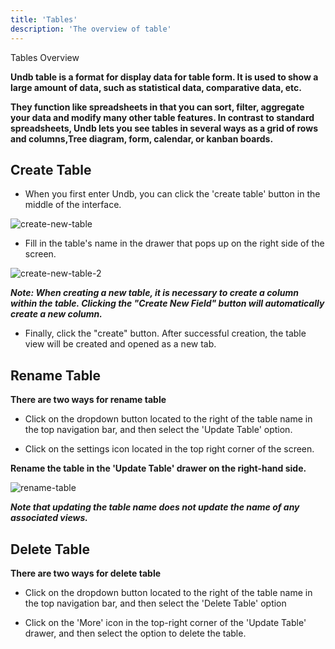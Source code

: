 ```yaml
---
title: 'Tables'
description: 'The overview of table'
---
```


Tables Overview

**Undb table is a format for display data for table form. It is used to show a large amount of data, such as statistical data, comparative data, etc.**

**They function like spreadsheets in that you can sort, filter, aggregate your data and modify many other table features. In contrast to standard spreadsheets, Undb lets you see tables in several ways as a grid of rows and columns,Tree diagram, form, calendar, or kanban boards.**

## Create Table

- When you first enter Undb, you can click the 'create table' button in the middle of the interface.

![create-new-table](/images/create-new-table.png)

- Fill in the table's name in the drawer that pops up on the right side of the screen.

![create-new-table-2](/images/create-new-table-2.png)

**_*Note: When creating a new table, it is necessary to create a column within the table. Clicking the "Create New Field" button will automatically create a new column.*_**

- Finally, click the "create" button. After successful creation, the table view will be created and opened as a new tab.

## Rename Table

**There are two ways for rename table**

- Click on the dropdown button located to the right of the table name in the top navigation bar, and then select the 'Update Table' option.

- Click on the settings icon located in the top right corner of the screen.

**Rename the table in the 'Update Table' drawer on the right-hand side.**

![rename-table](/images/rename-table.png)

**_Note that updating the table name does not update the name of any associated views._**

## Delete Table

**There are two ways for delete table**

- Click on the dropdown button located to the right of the table name in the top navigation bar, and then select the 'Delete Table' option

- Click on the 'More' icon in the top-right corner of the 'Update Table' drawer, and then select the option to delete the table.
